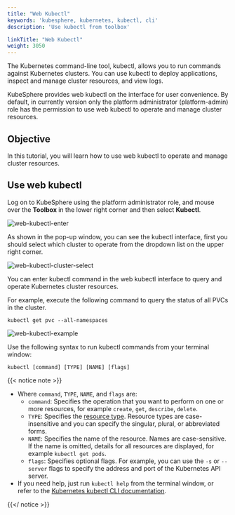 ```yaml
---
title: "Web Kubectl"
keywords: 'kubesphere, kubernetes, kubectl, cli'
description: 'Use kubectl from toolbox'

linkTitle: "Web Kubectl"
weight: 3050
---
```


The Kubernetes command-line tool, kubectl, allows you to run commands against Kubernetes clusters. You can use kubectl to deploy applications, inspect and manage cluster resources, and view logs.

KubeSphere provides web kubectl on the interface for user convenience. By default, in currently version only the platform administrator (platform-admin) role has the permission to use web kubectl to operate and manage cluster resources.

## Objective

In this tutorial, you will learn how to use web kubectl to operate and manage cluster resources.

## Use web kubectl

Log on to KubeSphere using the platform administrator role, and mouse over the **Toolbox** in the lower right corner and then select **Kubectl**.

![web-kubectl-enter](/images/docs/web-kubectl/web-kubectl-enter.png)

As shown in the pop-up window, you can see the kubectl interface, first you should select which cluster to operate from the dropdown list on the upper right corner.

![web-kubectl-cluster-select](/images/docs/web-kubectl/web-kubectl-cluster-select.png)

You can enter kubectl command in the web kubectl interface to query and operate Kubernetes cluster resources.

For example, execute the following command to query the status of all PVCs in the cluster.


```
kubectl get pvc --all-namespaces
```

![web-kubectl-example](/images/docs/web-kubectl/web-kubectl-example.png)

Use the following syntax to run kubectl commands from your terminal window:

```
kubectl [command] [TYPE] [NAME] [flags]
```

{{< notice note >}}
- Where `command`, `TYPE`, `NAME`, and `flags` are:
    - `command`: Specifies the operation that you want to perform on one or more resources, for example `create`, `get`, `describe`, `delete`.
    - `TYPE`: Specifies the [resource type](https://kubernetes.io/docs/reference/kubectl/overview/#resource-types). Resource types are case-insensitive and you can specify the singular, plural, or abbreviated forms.
    - `NAME`: Specifies the name of the resource. Names are case-sensitive. If the name is omitted, details for all resources are displayed, for example `kubectl get pods`.
    - `flags`: Specifies optional flags. For example, you can use the `-s` or `--server` flags to specify the address and port of the Kubernetes API server.
- If you need help, just run `kubectl help` from the terminal window, or refer to the [Kubernetes kubectl CLI documentation](https://kubernetes.io/docs/reference/kubectl/overview/).

{{</ notice >}}

